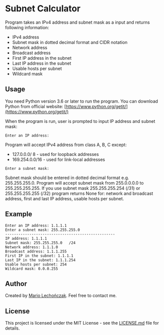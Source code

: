# Subnet Calculator 

Program takes an IPv4 address and subnet mask as a input and returns following information:
- IPv4 address
- Subnet mask in dotted decimal format and CIDR notation
- Network address
- Broadcast address
- First IP address in the subnet
- Last IP address in the subnet 
- Usable hosts per subnet
- Wildcard mask 

## Usage 
You need Python version 3.6 or later to run the program. 
You can download Python from official website: [https://www.python.org/getit/](https://www.python.org/getit/)

When the program is run, user is prompted to input IP address and subnet mask:
```
Enter an IP address:
```

Program will accept IPv4 address from class A, B, C except: 
- 127.0.0.0/ 8 - used for loopback addresses
- 169.254.0.0/16 - used for link-local addresses

```
Enter a subnet mask:
```
Subnet mask should be entered in dotted decimal format e.g. 255.255.255.0. Program will accept subnet mask from 255.0.0.0.0 to 255.255.255.255. 
If you use subnet mask 255.255.255.254 (/31) or 255.255.255.255 (/32) program returns None for: network and broadcast address, first and last IP address, usable hosts per subnet. 

## Example
```
Enter an IP address: 1.1.1.1
Enter a subnet mask: 255.255.255.0
--------------------------------------------------
IP address: 1.1.1.1
Subnet mask: 255.255.255.0   /24
Network address: 1.1.1.0
Broadcast address: 1.1.1.255
First IP in the subnet: 1.1.1.1
Last IP in the subnet: 1.1.1.254
Usable hosts per subnet: 254
Wildcard mask: 0.0.0.255
```
## Author
Created by [Mario Lechończak](https://github.com//mlechonczak). Feel free to contact me.

## License
This project is licensed under the MIT License - see the [LICENSE.md](LICENSE.md) file for details.
